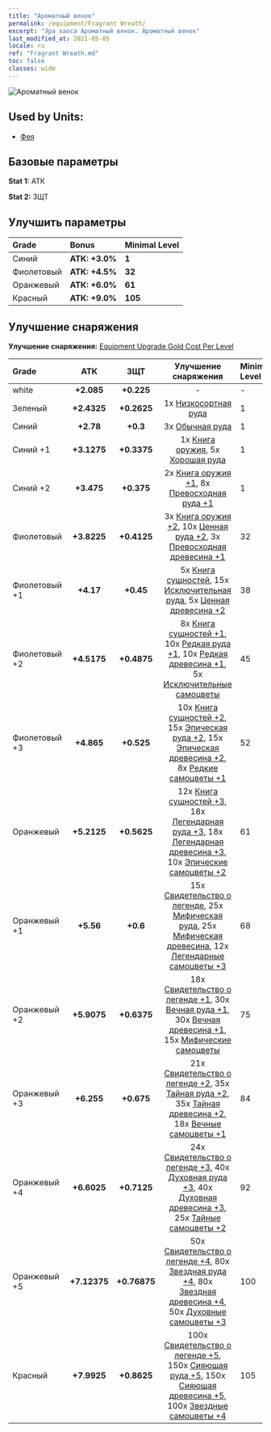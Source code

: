 ```yaml
---
title: "Ароматный венок"
permalink: /equipment/Fragrant Wreath/
excerpt: "Эра хаоса Ароматный венок. Ароматный венок"
last_modified_at: 2021-05-05
locale: ru
ref: "Fragrant Wreath.md"
toc: false
classes: wide
---
```


  ![Ароматный венок](/images/e/e_9011.png)

## Used by Units:

* [Фея](/ru/units/Sprite/) 


## Базовые параметры
 **Stat 1:** АТК

 **Stat 2:** ЗЩТ

## Улучшить параметры

  |     Grade    |   Bonus | Minimal Level | 
  |:-------------|:--------|:--------------| 
  | Синий | **АТК: +3.0%** | **1** | 
  | Фиолетовый | **АТК: +4.5%** | **32** | 
  | Оранжевый | **АТК: +6.0%** | **61** | 
  | Красный | **АТК: +9.0%** | **105** | 


## Улучшение снаряжения
 **Улучшение снаряжения:** [Equipment Upgrade Gold Cost Per Level](/equipment/EquipmentUpgradeCostPerLevel/) 

  |          Grade      | АТК | ЗЩТ | Улучшение снаряжения | Minimal Level |
  |:--------------------|:---------:|:---------:|:----------------:|:--------------|
  | white | **+2.085** | **+0.225** | - | - |
  | Зеленый | **+2.4325** | **+0.2625** | 1x [Низкосортная руда](/ItemsRU/mat_1/) | 1 |
  | Синий | **+2.78** | **+0.3** | 3x [Обычная руда](/ItemsRU/mat_6/) | 1 |
  | Синий +1 | **+3.1275** | **+0.3375** | 1x [Книга оружия](/ItemsRU/mat_18/), 5x [Хорошая руда](/ItemsRU/mat_12/) | 1 |
  | Синий +2 | **+3.475** | **+0.375** | 2x [Книга оружия +1](/ItemsRU/mat_25/), 8x [Превосходная руда +1](/ItemsRU/mat_19/) | 1 |
  | Фиолетовый | **+3.8225** | **+0.4125** | 3x [Книга оружия +2](/ItemsRU/mat_32/), 10x [Ценная руда +2](/ItemsRU/mat_26/), 3x [Превосходная древесина +1](/ItemsRU/mat_20/) | 32 |
  | Фиолетовый +1 | **+4.17** | **+0.45** | 5x [Книга сущностей](/ItemsRU/mat_39/), 15x [Исключительная руда](/ItemsRU/mat_33/), 5x [Ценная древесина +2](/ItemsRU/mat_27/) | 38 |
  | Фиолетовый +2 | **+4.5175** | **+0.4875** | 8x [Книга сущностей +1](/ItemsRU/mat_46/), 10x [Редкая руда +1](/ItemsRU/mat_40/), 10x [Редкая древесина +1](/ItemsRU/mat_41/), 5x [Исключительные самоцветы](/ItemsRU/mat_37/) | 45 |
  | Фиолетовый +3 | **+4.865** | **+0.525** | 10x [Книга сущностей +2](/ItemsRU/mat_53/), 15x [Эпическая руда +2](/ItemsRU/mat_47/), 15x [Эпическая древесина +2](/ItemsRU/mat_48/), 8x [Редкие самоцветы +1](/ItemsRU/mat_44/) | 52 |
  | Оранжевый | **+5.2125** | **+0.5625** | 12x [Книга сущностей +3](/ItemsRU/mat_60/), 18x [Легендарная руда +3](/ItemsRU/mat_54/), 18x [Легендарная древесина +3](/ItemsRU/mat_55/), 10x [Эпические самоцветы +2](/ItemsRU/mat_51/) | 61 |
  | Оранжевый +1 | **+5.56** | **+0.6** | 15x [Свидетельство о легенде](/ItemsRU/mat_67/), 25x [Мифическая руда](/ItemsRU/mat_61/), 25x [Мифическая древесина](/ItemsRU/mat_62/), 12x [Легендарные самоцветы +3](/ItemsRU/mat_58/) | 68 |
  | Оранжевый +2 | **+5.9075** | **+0.6375** | 18x [Свидетельство о легенде +1](/ItemsRU/mat_74/), 30x [Вечная руда +1](/ItemsRU/mat_68/), 30x [Вечная древесина +1](/ItemsRU/mat_69/), 15x [Мифические самоцветы](/ItemsRU/mat_65/) | 75 |
  | Оранжевый +3 | **+6.255** | **+0.675** | 21x [Свидетельство о легенде +2](/ItemsRU/mat_81/), 35x [Тайная руда +2](/ItemsRU/mat_75/), 35x [Тайная древесина +2](/ItemsRU/mat_76/), 18x [Вечные самоцветы +1](/ItemsRU/mat_72/) | 84 |
  | Оранжевый +4 | **+6.6025** | **+0.7125** | 24x [Свидетельство о легенде +3](/ItemsRU/mat_88/), 40x [Духовная руда +3](/ItemsRU/mat_82/), 40x [Духовная древесина +3](/ItemsRU/mat_83/), 25x [Тайные самоцветы +2](/ItemsRU/mat_79/) | 92 |
  | Оранжевый +5 | **+7.12375** | **+0.76875** | 50x [Свидетельство о легенде +4](/ItemsRU/mat_95/), 80x [Звездная руда +4](/ItemsRU/mat_89/), 80x [Звездная древесина +4](/ItemsRU/mat_90/), 50x [Духовные самоцветы +3](/ItemsRU/mat_86/) | 100 |
  | Красный | **+7.9925** | **+0.8625** | 100x [Свидетельство о легенде +5](/ItemsRU/mat_102/), 150x [Сияющая руда +5](/ItemsRU/mat_96/), 150x [Сияющая древесина +5](/ItemsRU/mat_97/), 100x [Звездные самоцветы +4](/ItemsRU/mat_93/) | 105 |

